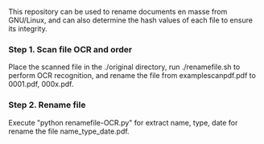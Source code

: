 This repository can be used to rename documents en masse from GNU/Linux, and can also determine the hash values ​​of each file to ensure its integrity.
### Step 1. Scan file OCR and order
Place the scanned file in the ./original directory, run ./renamefile.sh to perform OCR recognition, and rename the file from examplescanpdf.pdf to 0001.pdf, 000x.pdf.
### Step 2. Rename file
Execute "python renamefile-OCR.py" for extract name, type, date for rename the file name_type_date.pdf.
